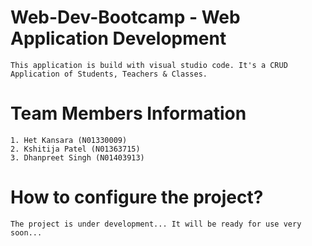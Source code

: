 # Web-Dev-Bootcamp - Web Application Development

    This application is build with visual studio code. It's a CRUD Application of Students, Teachers & Classes.

# Team Members Information

    1. Het Kansara (N01330009)
    2. Kshitija Patel (N01363715)
    3. Dhanpreet Singh (N01403913)

# How to configure the project?

    The project is under development... It will be ready for use very soon...

